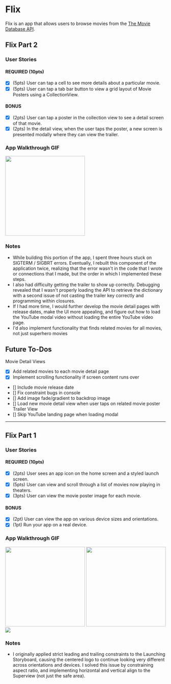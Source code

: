 # Flix

Flix is an app that allows users to browse movies from the [The Movie Database API](http://docs.themoviedb.apiary.io/#).

## Flix Part 2

### User Stories

#### REQUIRED (10pts)
- [x] (5pts) User can tap a cell to see more details about a particular movie.
- [x] (5pts) User can tap a tab bar button to view a grid layout of Movie Posters using a CollectionView.

#### BONUS
- [x] (2pts) User can tap a poster in the collection view to see a detail screen of that movie.
- [x] (2pts) In the detail view, when the user taps the poster, a new screen is presented modally where they can view the trailer.

### App Walkthrough GIF
<img src="https://i.imgur.com/ftgeYw8.gif" width=250><br>

### Notes
- While building this portion of the app, I spent three hours stuck on SIGTERM / SIGBRT errors. Eventually, I rebuilt this component of the application twice, realizing that the error wasn't in the code that I wrote or connections that I made, but the order in which I implemented these steps.
- I also had difficulty getting the trailer to show up correctly. Debugging revealed that I wasn't properly loading the API to retrieve the dictionary with a second issue of not casting the trailer key correctly and programming within closures.
- If I had more time, I would further develop the movie detail pages with release dates, make the UI more appealing, and figure out how to load the YouTube modal video without loading the entire YouTube video page.
- I'd also implement functionality that finds related movies for all movies, not just superhero movies

## Future To-Dos
Movie Detail Views
- [x] Add related movies to each movie detail page
- [x] Implement scrolling functionality if screen content runs over
- [] Include movie release date
- [] Fix constraint bugs in console
- [] Add image fade/gradient to backdrop image
- [] Load new movie detail view when user taps on related movie poster
Trailer View
- [] Skip YouTube landing page when loading modal

---

## Flix Part 1

### User Stories

#### REQUIRED (10pts)
- [x] (2pts) User sees an app icon on the home screen and a styled launch screen.
- [x] (5pts) User can view and scroll through a list of movies now playing in theaters.
- [x] (3pts) User can view the movie poster image for each movie.

#### BONUS
- [x] (2pt) User can view the app on various device sizes and orientations.
- [x] (1pt) Run your app on a real device.

### App Walkthrough GIF
<img src="https://i.imgur.com/ai0ahqH.gif" width="250" />
<img src="https://i.imgur.com/e16PkhD.gif" height="250" />
<img src="https://i.imgur.com/7DRUTtr.gif" />

### Notes
- I originally applied strict leading and trailing constraints to the Launching Storyboard, causing the centered logo to continue looking very different across orientations and devices. I solved this issue by constraining aspect ratio, and implementing horizontal and vertical align to the Superview (not just the safe area).
